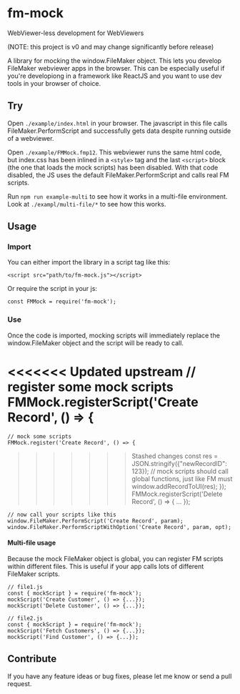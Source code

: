# fm-mock

WebViewer-less development for WebViewers

(NOTE: this project is v0 and may change significantly before release)

A library for mocking the window.FileMaker object. This lets you develop FileMaker webviewer apps in the browser.
This can be especially useful if you're developiong in a framework like ReactJS and you want to use dev tools in your browser of choice.

## Try

Open `./example/index.html` in your browser. The javascript in this file calls FileMaker.PerformScript and successfully gets data despite running outside of a webviewer.

Open `./example/FMMock.fmp12`. This webviewer runs the same html code, but index.css has been inlined in a `<style>` tag and the last `<script>` block (the one that loads the mock scripts) has been disabled. With that code disabled, the JS uses the default FileMaker.PerformScript and calls real FM scripts.

Run `npm run example-multi` to see how it works in a multi-file environment. Look at `./exampl/multi-file/*` to see how this works.

## Usage

### Import

You can either import the library in a script tag like this:

    <script src="path/to/fm-mock.js"></script>

Or require the script in your js:

    const FMMock = require('fm-mock');

### Use

Once the code is imported, mocking scripts will immediately replace the window.FileMaker object and the script will be ready to call.

<<<<<<< Updated upstream
    // register some mock scripts
    FMMock.registerScript('Create Record', () => {
=======
    // mock some scripts
    FMMock.register('Create Record', () => {
>>>>>>> Stashed changes
        const res = JSON.stringify({"newRecordID": 123});
        // mock scripts should call global functions, just like FM must
        window.addRecordToUI(res);
    });
    FMMock.registerScript('Delete Record', () => { ... });

    // now call your scripts like this
    window.FileMaker.PerformScript('Create Record', param);
    window.FileMaker.PerformScriptWithOption('Create Record', param, opt);

#### Multi-file usage

Because the mock FileMaker object is global, you can register FM scripts within different files. This is useful if your app calls lots of different FileMaker scripts.

    // file1.js
    const { mockScript } = require('fm-mock');
    mockScript('Create Customer', () => {...});
    mockScript('Delete Customer', () => {...});

    // file2.js
    const { mockScript } = require('fm-mock');
    mockScript('Fetch Customers', () => {...});
    mockScript('Find Customer', () => {...});

## Contribute

If you have any feature ideas or bug fixes, please let me know or send a pull request.
